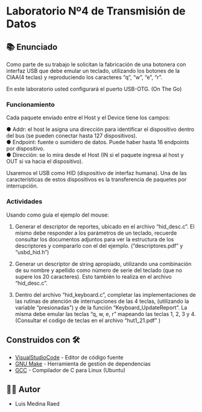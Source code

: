 # Laboratorio Nº4 de Transmisión de Datos

## 📚 Enunciado

Como parte de su trabajo le solicitan la fabricación de una botonera con interfaz USB que debe emular un teclado, utilizando los botones de la CIAA(4 teclas) y reproduciendo los caracteres “q”, “w”, “e”, “r”.  

En este laboratorio usted configurará el puerto USB-OTG. (On The Go)  

### Funcionamiento

Cada paquete enviado entre el Host y el Device tiene los campos:  

● Addr: el host le asigna una dirección para identificar el dispositivo dentro del bus (se pueden conectar hasta 127 dispositivos).  
● Endpoint: fuente o sumidero de datos. Puede haber hasta 16 endpoints por dispositivo.  
● Dirección: se lo mira desde el Host (IN si el paquete ingresa al host y OUT si va hacia el dispositivo).  

Usaremos el USB como HID (dispositivo de interfaz humana). Una de las características de estos dispositivos es la transferencia de paquetes por interrupción.  

### Actividades

Usando como guía el ejemplo del mouse:  

1. Generar el descriptor de reportes, ubicado en el archivo “hid_desc.c”. El mismo debe responder a los parámetros de un teclado, recuerde consultar los documentos adjuntos para ver la estructura de los descriptores y compararlo con el del ejemplo. (“descriptores.pdf” y “usbd_hid.h”)  

2. Generar un descriptor de string apropiado, utilizando una combinación de su nombre y apellido como número de serie del teclado (que no supere los 20 caracteres). Esto también lo realiza en el archivo “hid_desc.c”.  

3. Dentro del archivo “hid_keyboard.c”, completar las implementaciones de las rutinas de atención de interrupciones de las 4 teclas, (utilizando la variable “presionadas”) y de la función “Keyboard_UpdateReport”. La misma debe emular las teclas “q, w, e, r” mapeando las teclas 1, 2, 3 y 4. (Consultar el codigo de teclas en el archivo “hut1_21.pdf” )  

## Construidos con 🛠️

* [VisualStudioCode](https://code.visualstudio.com/) - Editor de código fuente
* [GNU Make](https://www.gnu.org/software/make/) - Herramienta de gestión de dependencias
* [GCC](https://gcc.gnu.org/) - Compilador de C para Linux (Ubuntu)

## 👨‍💻 Autor

- Luis Medina Raed